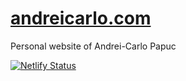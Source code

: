 # [andreicarlo.com](https://andreicarlo.com/)
Personal website of Andrei-Carlo Papuc

[![Netlify Status](https://api.netlify.com/api/v1/badges/88099b6e-d5e2-442d-b689-5e56c1dbcdbb/deploy-status)](https://app.netlify.com/sites/andreicarlo/deploys)